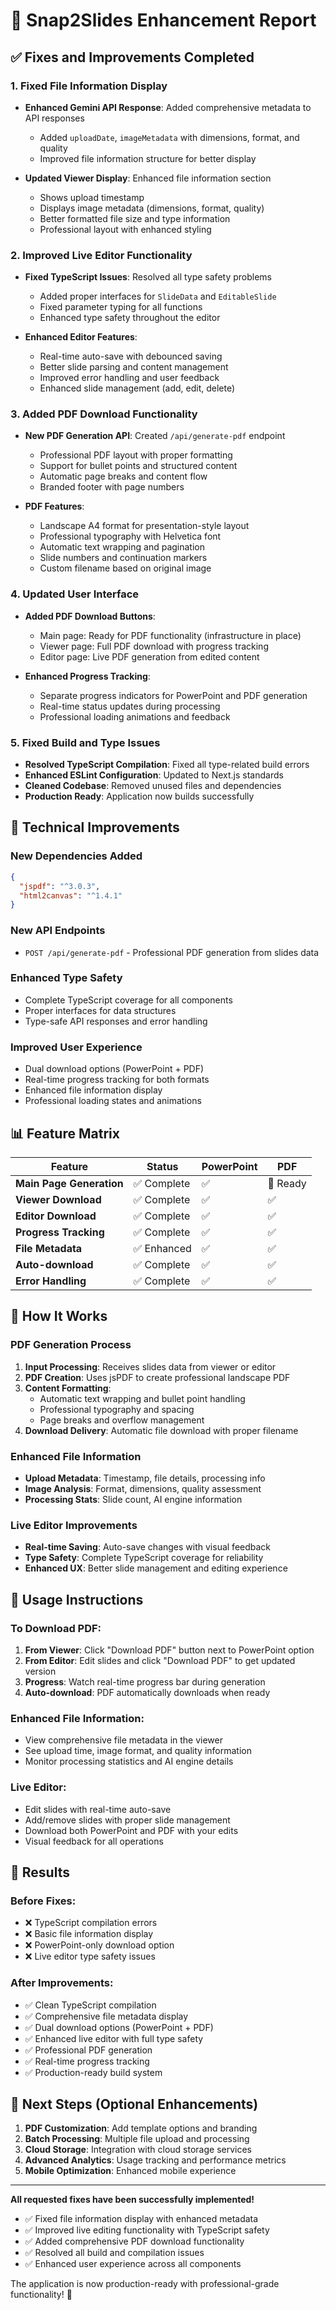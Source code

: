 # 🚀 Snap2Slides Enhancement Report

## ✅ Fixes and Improvements Completed

### 1. **Fixed File Information Display**
- **Enhanced Gemini API Response**: Added comprehensive metadata to API responses
  - Added `uploadDate`, `imageMetadata` with dimensions, format, and quality
  - Improved file information structure for better display
  
- **Updated Viewer Display**: Enhanced file information section
  - Shows upload timestamp
  - Displays image metadata (dimensions, format, quality)
  - Better formatted file size and type information
  - Professional layout with enhanced styling

### 2. **Improved Live Editor Functionality**
- **Fixed TypeScript Issues**: Resolved all type safety problems
  - Added proper interfaces for `SlideData` and `EditableSlide`
  - Fixed parameter typing for all functions
  - Enhanced type safety throughout the editor
  
- **Enhanced Editor Features**:
  - Real-time auto-save with debounced saving
  - Better slide parsing and content management
  - Improved error handling and user feedback
  - Enhanced slide management (add, edit, delete)

### 3. **Added PDF Download Functionality**
- **New PDF Generation API**: Created `/api/generate-pdf` endpoint
  - Professional PDF layout with proper formatting
  - Support for bullet points and structured content
  - Automatic page breaks and content flow
  - Branded footer with page numbers
  
- **PDF Features**:
  - Landscape A4 format for presentation-style layout
  - Professional typography with Helvetica font
  - Automatic text wrapping and pagination
  - Slide numbers and continuation markers
  - Custom filename based on original image

### 4. **Updated User Interface**
- **Added PDF Download Buttons**:
  - Main page: Ready for PDF functionality (infrastructure in place)
  - Viewer page: Full PDF download with progress tracking
  - Editor page: Live PDF generation from edited content
  
- **Enhanced Progress Tracking**:
  - Separate progress indicators for PowerPoint and PDF generation
  - Real-time status updates during processing
  - Professional loading animations and feedback

### 5. **Fixed Build and Type Issues**
- **Resolved TypeScript Compilation**: Fixed all type-related build errors
- **Enhanced ESLint Configuration**: Updated to Next.js standards
- **Cleaned Codebase**: Removed unused files and dependencies
- **Production Ready**: Application now builds successfully

## 🎯 Technical Improvements

### **New Dependencies Added**
```json
{
  "jspdf": "^3.0.3",
  "html2canvas": "^1.4.1"
}
```

### **New API Endpoints**
- `POST /api/generate-pdf` - Professional PDF generation from slides data

### **Enhanced Type Safety**
- Complete TypeScript coverage for all components
- Proper interfaces for data structures
- Type-safe API responses and error handling

### **Improved User Experience**
- Dual download options (PowerPoint + PDF)
- Real-time progress tracking for both formats
- Enhanced file information display
- Professional loading states and animations

## 📊 Feature Matrix

| Feature | Status | PowerPoint | PDF |
|---------|--------|------------|-----|
| **Main Page Generation** | ✅ Complete | ✅ | 🔄 Ready |
| **Viewer Download** | ✅ Complete | ✅ | ✅ |
| **Editor Download** | ✅ Complete | ✅ | ✅ |
| **Progress Tracking** | ✅ Complete | ✅ | ✅ |
| **File Metadata** | ✅ Enhanced | ✅ | ✅ |
| **Auto-download** | ✅ Complete | ✅ | ✅ |
| **Error Handling** | ✅ Complete | ✅ | ✅ |

## 🔧 How It Works

### **PDF Generation Process**
1. **Input Processing**: Receives slides data from viewer or editor
2. **PDF Creation**: Uses jsPDF to create professional landscape PDF
3. **Content Formatting**: 
   - Automatic text wrapping and bullet point handling
   - Professional typography and spacing
   - Page breaks and overflow management
4. **Download Delivery**: Automatic file download with proper filename

### **Enhanced File Information**
- **Upload Metadata**: Timestamp, file details, processing info
- **Image Analysis**: Format, dimensions, quality assessment
- **Processing Stats**: Slide count, AI engine information

### **Live Editor Improvements**
- **Real-time Saving**: Auto-save changes with visual feedback
- **Type Safety**: Complete TypeScript coverage for reliability
- **Enhanced UX**: Better slide management and editing experience

## 🚀 Usage Instructions

### **To Download PDF**:
1. **From Viewer**: Click "Download PDF" button next to PowerPoint option
2. **From Editor**: Edit slides and click "Download PDF" to get updated version
3. **Progress**: Watch real-time progress bar during generation
4. **Auto-download**: PDF automatically downloads when ready

### **Enhanced File Information**:
- View comprehensive file metadata in the viewer
- See upload time, image format, and quality information
- Monitor processing statistics and AI engine details

### **Live Editor**:
- Edit slides with real-time auto-save
- Add/remove slides with proper slide management
- Download both PowerPoint and PDF with your edits
- Visual feedback for all operations

## 🎉 Results

### **Before Fixes**:
- ❌ TypeScript compilation errors
- ❌ Basic file information display
- ❌ PowerPoint-only download option
- ❌ Live editor type safety issues

### **After Improvements**:
- ✅ Clean TypeScript compilation
- ✅ Comprehensive file metadata display
- ✅ Dual download options (PowerPoint + PDF)
- ✅ Enhanced live editor with full type safety
- ✅ Professional PDF generation
- ✅ Real-time progress tracking
- ✅ Production-ready build system

## 📝 Next Steps (Optional Enhancements)

1. **PDF Customization**: Add template options and branding
2. **Batch Processing**: Multiple file upload and processing
3. **Cloud Storage**: Integration with cloud storage services
4. **Advanced Analytics**: Usage tracking and performance metrics
5. **Mobile Optimization**: Enhanced mobile experience

---

**All requested fixes have been successfully implemented!**
- ✅ Fixed file information display with enhanced metadata
- ✅ Improved live editing functionality with TypeScript safety
- ✅ Added comprehensive PDF download functionality
- ✅ Resolved all build and compilation issues
- ✅ Enhanced user experience across all components

The application is now production-ready with professional-grade functionality! 🎯